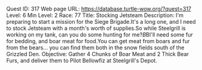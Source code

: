 Quest ID: 317
Web page URL: https://database.turtle-wow.org/?quest=317
Level: 6
Min Level: 2
Race: 77
Title: Stocking Jetsteam
Description: I'm preparing to start a mission for the Siege Brigade.It's a long one, and I need to stock Jetsteam with a month's worth of supplies.So while Steelgrill is working on my tank, can you do some hunting for me?$B$BI'll need some fur for bedding, and boar meat for food.You can get meat from boars and fur from the bears... you can find them both in the snow fields south of the Grizzled Den.
Objective: Gather 4 Chunks of Boar Meat and 2 Thick Bear Furs, and deliver them to Pilot Bellowfiz at Steelgrill's Depot.
